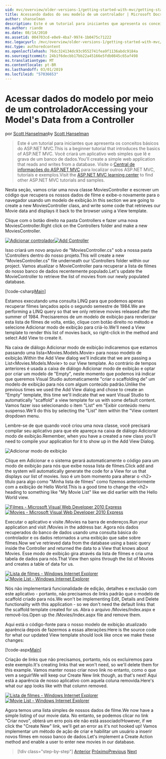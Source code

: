 ```yaml
---
uid: mvc/overview/older-versions-1/getting-started-with-mvc/getting-started-with-mvc-part5
title: Acessando dados do seu modelo de um controlador | Microsoft Docs
author: shanselman
description: Este é um tutorial para iniciantes que apresenta os conceitos básicos do ASP.NET MVC. Crie um aplicativo web simples que lê e grava de um banco de dados.
ms.author: riande
ms.date: 08/14/2010
ms.assetid: 004703cd-e0e9-4ba7-9974-1b0475c71222
msc.legacyurl: /mvc/overview/older-versions-1/getting-started-with-mvc/getting-started-with-mvc-part5
msc.type: authoredcontent
ms.openlocfilehash: 76dc324134dc93c9552741fea9f1136abdc9184a
ms.sourcegitcommit: 24b1f6decbb17bb22a45166e5fdb0845c65af498
ms.translationtype: MT
ms.contentlocale: pt-BR
ms.lasthandoff: 03/01/2019
ms.locfileid: "57036653"
---
```

<a name="accessing-your-models-data-from-a-controller"></a><span data-ttu-id="16fdb-104">Acessar dados do modelo por meio de um controlador</span><span class="sxs-lookup"><span data-stu-id="16fdb-104">Accessing your Model's Data from a Controller</span></span>
====================
<span data-ttu-id="16fdb-105">por [Scott Hanselman](https://github.com/shanselman)</span><span class="sxs-lookup"><span data-stu-id="16fdb-105">by [Scott Hanselman](https://github.com/shanselman)</span></span>

> <span data-ttu-id="16fdb-106">Este é um tutorial para iniciantes que apresenta os conceitos básicos do ASP.NET MVC.</span><span class="sxs-lookup"><span data-stu-id="16fdb-106">This is a beginner tutorial that introduces the basics of ASP.NET MVC.</span></span> <span data-ttu-id="16fdb-107">Você criará um aplicativo web simples que lê e grava de um banco de dados.</span><span class="sxs-lookup"><span data-stu-id="16fdb-107">You'll create a simple web application that reads and writes from a database.</span></span> <span data-ttu-id="16fdb-108">Visite o [Central de informações do ASP.NET MVC](../../../index.md) para localizar outros ASP.NET MVC, tutoriais e exemplos.</span><span class="sxs-lookup"><span data-stu-id="16fdb-108">Visit the [ASP.NET MVC learning center](../../../index.md) to find other ASP.NET MVC tutorials and samples.</span></span>


<span data-ttu-id="16fdb-109">Nesta seção, vamos criar uma nova classe MoviesController e escrever um código que recupera os nossos dados de filme e exibe-o novamente para o navegador usando um modelo de exibição.</span><span class="sxs-lookup"><span data-stu-id="16fdb-109">In this section we are going to create a new MoviesController class, and write some code that retrieves our Movie data and displays it back to the browser using a View template.</span></span>

<span data-ttu-id="16fdb-110">Clique com o botão direito na pasta Controllers e fazer uma nova MoviesController.</span><span class="sxs-lookup"><span data-stu-id="16fdb-110">Right click on the Controllers folder and make a new MoviesController.</span></span>

<span data-ttu-id="16fdb-111">[![Adicionar controlador](getting-started-with-mvc-part5/_static/image2.png)](getting-started-with-mvc-part5/_static/image1.png)</span><span class="sxs-lookup"><span data-stu-id="16fdb-111">[![Add Controller](getting-started-with-mvc-part5/_static/image2.png)](getting-started-with-mvc-part5/_static/image1.png)</span></span>

<span data-ttu-id="16fdb-112">Isso criará um novo arquivo de "MoviesController.cs" sob a nossa pasta \Controllers dentro do nosso projeto.</span><span class="sxs-lookup"><span data-stu-id="16fdb-112">This will create a new "MoviesController.cs" file underneath our \Controllers folder within our project.</span></span> <span data-ttu-id="16fdb-113">Vamos atualizar o MovieController para recuperar a lista de filmes do nosso banco de dados recentemente populado.</span><span class="sxs-lookup"><span data-stu-id="16fdb-113">Let's update the MovieController to retrieve the list of movies from our newly populated database.</span></span>

[!code-csharp[Main](getting-started-with-mvc-part5/samples/sample1.cs)]

<span data-ttu-id="16fdb-114">Estamos executando uma consulta LINQ para que podemos apenas recuperar filmes lançados após o segundo semestre de 1984.</span><span class="sxs-lookup"><span data-stu-id="16fdb-114">We are performing a LINQ query so that we only retrieve movies released after the summer of 1984.</span></span> <span data-ttu-id="16fdb-115">Precisaremos de um modelo de exibição para renderizar esta lista de filmes de volta, então, clique com botão direito no método e selecione Adicionar modo de exibição para criá-lo.</span><span class="sxs-lookup"><span data-stu-id="16fdb-115">We'll need a View template to render this list of movies back, so right-click in the method and select Add View to create it.</span></span>

<span data-ttu-id="16fdb-116">Na caixa de diálogo Adicionar modo de exibição indicaremos que estamos passando uma lista&lt;Movies.Models.Movie&gt; para nosso modelo de exibição.</span><span class="sxs-lookup"><span data-stu-id="16fdb-116">Within the Add View dialog we'll indicate that we are passing a List&lt;Movies.Models.Movie&gt; to our View template.</span></span> <span data-ttu-id="16fdb-117">Ao contrário de tempos anteriores é usada a caixa de diálogo Adicionar modo de exibição e optar por criar um modelo de "Empty", neste momento que podemos irá indicar que queremos Visual Studio automaticamente "criar o scaffolding de" um modelo de exibição para nós com algum conteúdo padrão.</span><span class="sxs-lookup"><span data-stu-id="16fdb-117">Unlike the previous times we used the Add View dialog and chose to create an "Empty" template, this time we'll indicate that we want Visual Studio to automatically "scaffold" a view template for us with some default content.</span></span> <span data-ttu-id="16fdb-118">Vamos fazer isso selecionando o item "List" em "Exibir conteúdo menu suspenso.</span><span class="sxs-lookup"><span data-stu-id="16fdb-118">We'll do this by selecting the "List" item within the "View content dropdown menu.</span></span>

<span data-ttu-id="16fdb-119">Lembre-se de que quando você criou uma nova classe, você precisará compilar seu aplicativo para que ele apareça na caixa de diálogo Adicionar modo de exibição.</span><span class="sxs-lookup"><span data-stu-id="16fdb-119">Remember, when you have a created a new class you'll need to compile your application for it to show up in the Add View Dialog.</span></span>

![Adicionar modo de exibição](getting-started-with-mvc-part5/_static/image3.png)

<span data-ttu-id="16fdb-121">Clique em Adicionar e o sistema gerará automaticamente o código para um modo de exibição para nós que exibe nossa lista de filmes.</span><span class="sxs-lookup"><span data-stu-id="16fdb-121">Click add and the system will automatically generate the code for a View for us that displays our list of movies.</span></span> <span data-ttu-id="16fdb-122">Isso é um bom momento para alterar o &lt;h2&gt; título para algo como "Minha lista de filmes" como fizemos anteriormente com a exibição de Hello World.</span><span class="sxs-lookup"><span data-stu-id="16fdb-122">This is a good time to change the &lt;h2&gt; heading to something like "My Movie List" like we did earlier with the Hello World view.</span></span>

<span data-ttu-id="16fdb-123">[![Filmes - Microsoft Visual Web Developer 2010 Express](getting-started-with-mvc-part5/_static/image5.png)](getting-started-with-mvc-part5/_static/image4.png)</span><span class="sxs-lookup"><span data-stu-id="16fdb-123">[![Movies - Microsoft Visual Web Developer 2010 Express](getting-started-with-mvc-part5/_static/image5.png)](getting-started-with-mvc-part5/_static/image4.png)</span></span>

<span data-ttu-id="16fdb-124">Executar o aplicativo e visite /Movies na barra de endereços.</span><span class="sxs-lookup"><span data-stu-id="16fdb-124">Run your application and visit /Movies in the address bar.</span></span> <span data-ttu-id="16fdb-125">Agora nós dados recuperados do banco de dados usando uma consulta básica do controlador e os dados retornados a uma exibição que sabe sobre filmes.</span><span class="sxs-lookup"><span data-stu-id="16fdb-125">Now we've retrieved data from the database using a basic query inside the Controller and returned the data to a View that knows about Movies.</span></span> <span data-ttu-id="16fdb-126">Esse modo de exibição gira através da lista de filmes e cria uma tabela de dados para nós.</span><span class="sxs-lookup"><span data-stu-id="16fdb-126">That View then spins through the list of Movies and creates a table of data for us.</span></span>

<span data-ttu-id="16fdb-127">[![Lista de filmes - Windows Internet Explorer](getting-started-with-mvc-part5/_static/image7.png)](getting-started-with-mvc-part5/_static/image6.png)</span><span class="sxs-lookup"><span data-stu-id="16fdb-127">[![Movie List - Windows Internet Explorer](getting-started-with-mvc-part5/_static/image7.png)](getting-started-with-mvc-part5/_static/image6.png)</span></span>

<span data-ttu-id="16fdb-128">Nós não implementará funcionalidade de edição, detalhes e exclusão com este aplicativo - portanto, não precisamos de links padrão que o modelo de scaffold criado para nós.</span><span class="sxs-lookup"><span data-stu-id="16fdb-128">We won't be implementing Edit, Details and Delete functionality with this application - so we don't need the default links that the scaffold template created for us.</span></span> <span data-ttu-id="16fdb-129">Abra o arquivo /Movies/Index.aspx e removê-los.</span><span class="sxs-lookup"><span data-stu-id="16fdb-129">Open up the /Movies/Index.aspx file and remove them.</span></span>

<span data-ttu-id="16fdb-130">Aqui está o código-fonte para o nosso modelo de exibição atualizado aparência depois de fazermos a essas alterações:</span><span class="sxs-lookup"><span data-stu-id="16fdb-130">Here is the source code for what our updated View template should look like once we make these changes:</span></span>

[!code-aspx[Main](getting-started-with-mvc-part5/samples/sample2.aspx)]

<span data-ttu-id="16fdb-131">Criação de links que não precisamos, portanto, nós os excluiremos para este exemplo.</span><span class="sxs-lookup"><span data-stu-id="16fdb-131">It's creating links that we won't need, so we'll delete them for this example.</span></span> <span data-ttu-id="16fdb-132">Vamos manter nosso criar novo link no entanto, como o que vem a seguir!</span><span class="sxs-lookup"><span data-stu-id="16fdb-132">We will keep our Create New link though, as that's next!</span></span> <span data-ttu-id="16fdb-133">Aqui está a aparência de nosso aplicativo com aquela coluna removida.</span><span class="sxs-lookup"><span data-stu-id="16fdb-133">Here's what our app looks like with that column removed.</span></span>

<span data-ttu-id="16fdb-134">[![Lista de filmes - Windows Internet Explorer](getting-started-with-mvc-part5/_static/image9.png)](getting-started-with-mvc-part5/_static/image8.png)</span><span class="sxs-lookup"><span data-stu-id="16fdb-134">[![Movie List - Windows Internet Explorer](getting-started-with-mvc-part5/_static/image9.png)](getting-started-with-mvc-part5/_static/image8.png)</span></span>

<span data-ttu-id="16fdb-135">Agora temos uma lista simples de nossos dados de filme.</span><span class="sxs-lookup"><span data-stu-id="16fdb-135">We now have a simple listing of our movie data.</span></span> <span data-ttu-id="16fdb-136">No entanto, se podemos clicar no link "Criar novo", obterá um erro pois ele não está associado!</span><span class="sxs-lookup"><span data-stu-id="16fdb-136">However, if we click the "Create New" link, we'll get an error as it's not hooked up!</span></span> <span data-ttu-id="16fdb-137">Vamos implementar um método de ação de criar e habilitar um usuário a inserir novos filmes em nosso banco de dados.</span><span class="sxs-lookup"><span data-stu-id="16fdb-137">Let's implement a Create Action method and enable a user to enter new movies in our database.</span></span>

> [!div class="step-by-step"]
> <span data-ttu-id="16fdb-138">[Anterior](getting-started-with-mvc-part4.md)
> [Próximo](getting-started-with-mvc-part6.md)</span><span class="sxs-lookup"><span data-stu-id="16fdb-138">[Previous](getting-started-with-mvc-part4.md)
[Next](getting-started-with-mvc-part6.md)</span></span>
